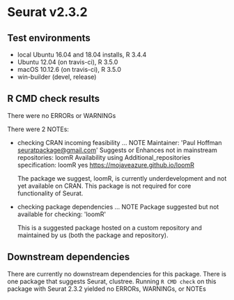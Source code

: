 # Seurat v2.3.2

## Test environments
* local Ubuntu 16.04 and 18.04 installs, R 3.4.4
* Ubuntu 12.04 (on travis-ci), R 3.5.0
* macOS 10.12.6 (on travis-ci), R 3.5.0
* win-builder (devel, release)

## R CMD check results
There were no ERRORs or WARNINGs

There were 2 NOTEs:

* checking CRAN incoming feasibility ... NOTE
  Maintainer: 'Paul Hoffman <seuratpackage@gmail.com>'
  Suggests or Enhances not in mainstream repositories:
    loomR
  Availability using Additional_repositories specification:
    loomR   yes   https://mojaveazure.github.io/loomR

  The package we suggest, loomR, is currently underdevelopment and not yet available on CRAN. This package is not required for core functionality of Seurat.

* checking package dependencies ... NOTE
  Package suggested but not available for checking: 'loomR'

  This is a suggested package hosted on a custom repository and maintained by us (both the package and repository).

## Downstream dependencies

There are currently no downstream dependencies for this package. There is one package that suggests Seurat, clustree. Running `R CMD check` on this package with Seurat 2.3.2 yielded no ERRORs, WARNINGs, or NOTEs
